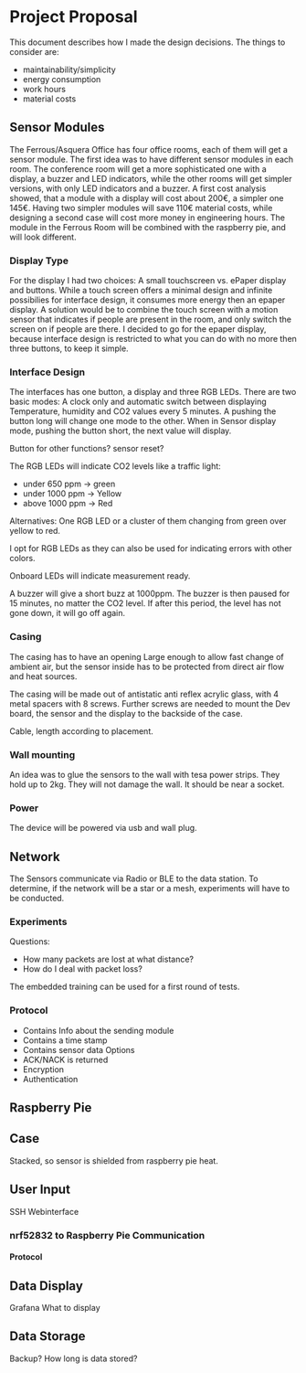 # Project Proposal

This document describes how I made the design decisions. The things to consider are:

- maintainability/simplicity
- energy consumption
- work hours
- material costs


## Sensor Modules

The Ferrous/Asquera Office has four office rooms, each of them will get a sensor module. The first idea was to have different sensor modules in each room. The conference room will get a more sophisticated one with a display, a buzzer and LED indicators, while the other rooms will get simpler versions, with only LED indicators and a buzzer.
A first cost analysis showed, that a module with a display will cost about 200€, a simpler one 145€. Having two simpler modules will save 110€ material costs, while designing a second case will cost more money in engineering hours. The module in the Ferrous Room will be combined with the raspberry pie, and will look different.


### Display Type

For the display I had two choices: A small touchscreen vs. ePaper display and buttons. While a touch screen offers a minimal design and infinite possibilies for interface design, it consumes more energy then an epaper display. A solution would be to combine the touch screen with a motion sensor that indicates if people are present in the room, and only switch the screen on if people are there.
I decided to go for the epaper display, because interface design is restricted to what you can do with no more then three buttons, to keep it simple.


### Interface Design

The interfaces has one button, a display and three RGB LEDs. There are two basic modes: A clock only and automatic switch between displaying Temperature, humidity and CO2 values every 5 minutes. A pushing the button long will change one mode to the other. When in Sensor display mode, pushing the button short, the next value will display.

Button for other functions? sensor reset?

The RGB LEDs will indicate CO2 levels like a traffic light:

- under 650 ppm -> green
- under 1000 ppm -> Yellow
- above 1000 ppm -> Red

Alternatives: One RGB LED or a cluster of them changing from green over yellow to red.

I opt for RGB LEDs as they can also be used for indicating errors with other colors.

Onboard LEDs will indicate measurement ready.

A buzzer will give a short buzz at 1000ppm. The buzzer is then paused for 15 minutes, no matter the CO2 level. If after this period, the level has not gone down, it will go off again.  


### Casing

The casing has to have an opening Large enough to allow fast change of ambient air, but the sensor inside has to be protected from direct air flow and heat sources.

The casing will be made out of antistatic anti reflex acrylic glass, with 4 metal spacers with 8 screws. Further screws are needed to mount the Dev board, the sensor and the display to the backside of the case.

Cable, length according to placement.  


### Wall mounting

An idea was to glue the sensors to the wall with tesa power strips. They hold up to 2kg. They will not damage the wall. It should be near a socket.


### Power

The device will be powered via usb and wall plug.


## Network

The Sensors communicate via Radio or BLE to the data station.
To determine, if the network will be a star or a mesh, experiments will have to be conducted.


### Experiments

Questions:
- How many packets are lost at what distance?
- How do I deal with packet loss?

The embedded training can be used for a first round of tests.


### Protocol

- Contains Info about the sending module
- Contains a time stamp
- Contains sensor data
Options
- ACK/NACK is returned
- Encryption
- Authentication


## Raspberry Pie

## Case

Stacked, so sensor is shielded from raspberry pie heat.


## User Input

SSH
Webinterface


### nrf52832 to Raspberry Pie Communication

#### Protocol

## Data Display

Grafana
What to display

## Data Storage
Backup?
How long is data stored?
